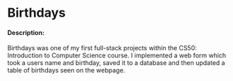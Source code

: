 # Birthdays
#### Description:
Birthdays was one of my first full-stack projects within the CS50: Introduction to Computer Science course. I implemented a web form which took a users name and birthday, saved it to a database and then updated a table of birthdays seen on the webpage.
